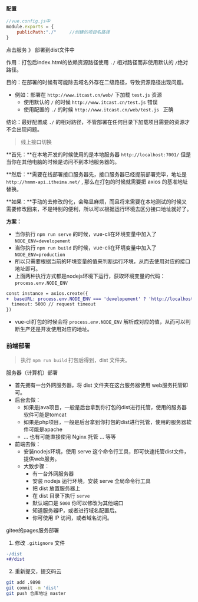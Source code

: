 #### 配置

```js
//vue.config.js中
module.exports = { 
    publicPath:"./" 	//创建的项目名路径
}
```

点击服务 》 部署到dist文件中

作用：打包后index.html的依赖资源路径使用 `./` 相对路径而非使用默认的 `/`绝对路径。

目的：在部署的时候有可能除去域名外存在二级路径，导致资源路径出现问题。

- 例如：部署在 `http://www.itcast.cn/web/` 下加载 `test.js` 资源
  - 使用默认的 `/`  的时候 `http://www.itcast.cn/test.js`   错误
  - 使用配置的 `./` 的时候 `http://www.itcast.cn/web/test.js ` 正确

结论：最好配置成 `./` 的相对路径，不管部署在任何目录下加载项目需要的资源才不会出现问题。



> 线上接口切换

**首先：**在本地开发的时候使用的是本地服务器 `http://localhost:7001/` 但是当你在其他电脑的时候是访问不到本地服务器的。

**然后：**需要在线部署接口服务器先，接口服务器已经提前部署完毕，地址是 `http://hmmm-api.itheima.net/` , 那么在打包的时候就需要把 axios 的基准地址替换。

**如果：**手动的去修改的化，会略显麻烦，而且将来需要在本地测试的时候又需要修改回来，不是特别的便利，所以可以根据运行环境去区分接口地址就好了。

**方案：**

- 当你执行 `npm run serve` 的时候，vue-cli在环境变量中加入了 `NODE_ENV=developement`
- 当你执行 `npm run build` 的时候，vue-cli在环境变量中加入了 `NODE_ENV=production`
- 所以只需要根据当前的环境变量的值来判断运行环境，从而去使用对应的接口地址即可。
- 上面两种执行方式都是nodejs环境下运行，获取环境变量的代码：`process.env.NODE_ENV`

```diff
const instance = axios.create({
+  baseURL: process.env.NODE_ENV === 'developement' ? 'http://localhost:7001/' : 'http://hmmm-api.itheima.net',
  timeout: 5000 // request timeout
})
```

- vue-cli打包的时候会将 `process.env.NODE_ENV`  解析成对应的值，从而可以判断生产还是开发使用对应的地址。



### 前端部署

> 执行 `npm run build` 打包后得到，dist 文件夹。

服务器（计算机）部署

- 首先拥有一台外网服务器，将 dist 文件夹在这台服务器使用 web服务托管即可。
- 后台去做：
  - 如果是java项目，一般是后台拿到你打包的dist进行托管，使用的服务器软件可能是tomcat
  - 如果是php项目，一般是后台拿到你打包的dist进行托管，使用的服务器软件可能是apache
  - ... 也有可能直接使用 Nginx 托管 ... 等等
- 前端去做：
  - 安装nodejs环境，使用 serve 这个命令行工具，即可快速托管dist文件，提供web服务。
  - 大致步骤：
    - 有一台外网服务器
    - 安装 nodejs 运行环境，安装 serve 全局命令行工具
    - 把 dist 放置服务器上
    - 在 dist 目录下执行 `serve` 
    - 默认端口是 `5000` 你可以修改为其他端口
    - 知道服务器IP，或者进行域名配置后。
    - 你可使用 IP 访问，或者域名访问。



gitee的pages服务部署

1. 修改 `.gitignore` 文件

```diff
-/dist
+#/dist
```

2. 重新提交，提交码云

```bash
git add .9898
git commit -m 'dist'
git push 仓库地址 master
```
